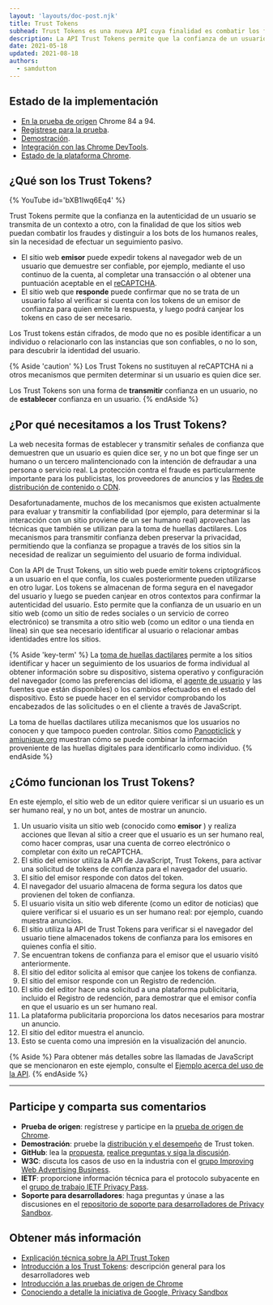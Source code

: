 ```yaml
---
layout: 'layouts/doc-post.njk'
title: Trust Tokens
subhead: Trust Tokens es una nueva API cuya finalidad es combatir los fraudes y distinguir a los bots de los humanos reales, sin la necesidad de efectuar un seguimiento pasivo.
description: La API Trust Tokens permite que la confianza de un usuario en un contexto se transmita a otro contexto, sin la necesidad de identificar al usuario o relacionar la identidad que hay entre ambos contextos. La API permite que se emitan tokens criptográficos desde un origen hacia un usuario en el que se confía. Entonces, los tokens son almacenados por el navegador del usuario. De esta forma, el navegador puede usar los tokens en otros contextos para evaluar la autenticidad del usuario.
date: 2021-05-18
updated: 2021-08-18
authors:
  - samdutton
---
```


## Estado de la implementación

- [En la prueba de origen](/docs/web-platform/origin-trials/) Chrome 84 a 94.
- [Regístrese para la prueba](/origintrials/#/view_trial/2479231594867458049).
- [Demostración](https://trust-token-demo.glitch.me/).
- [Integración con las Chrome DevTools](https://developers.google.com/web/updates/2021/01/devtools?utm_source=devtools#trust-token).
- [Estado de la plataforma Chrome](https://www.chromestatus.com/feature/5078049450098688).

## ¿Qué son los Trust Tokens?

{% YouTube id='bXB1Iwq6Eq4' %}

Trust Tokens permite que la confianza en la autenticidad de un usuario se transmita de un contexto a otro, con la finalidad de que los sitios web puedan combatir los fraudes y distinguir a los bots de los humanos reales, sin la necesidad de efectuar un seguimiento pasivo.

- El sitio web **emisor** puede expedir tokens al navegador web de un usuario que demuestre ser confiable, por ejemplo, mediante el uso continuo de la cuenta, al completar una transacción o al obtener una puntuación aceptable en el [reCAPTCHA](https://developers.google.com/recaptcha).
- El sitio web que **responde** puede confirmar que no se trata de un usuario falso al verificar si cuenta con los tokens de un emisor de confianza para quien emite la respuesta, y luego podrá canjear los tokens en caso de ser necesario.

Los Trust tokens están cifrados, de modo que no es posible identificar a un individuo o relacionarlo con las instancias que son confiables, o no lo son, para descubrir la identidad del usuario.

{% Aside 'caution' %} Los Trust Tokens no sustituyen al reCAPTCHA ni a otros mecanismos que permiten determinar si un usuario es quien dice ser.

Los Trust Tokens son una forma de **transmitir** confianza en un usuario, no de **establecer** confianza en un usuario. {% endAside %}

## ¿Por qué necesitamos a los Trust Tokens?

La web necesita formas de establecer y transmitir señales de confianza que demuestren que un usuario es quien dice ser, y no un bot que finge ser un humano o un tercero malintencionado con la intención de defraudar a una persona o servicio real. La protección contra el fraude es particularmente importante para los publicistas, los proveedores de anuncios y las [Redes de distribución de contenido o CDN](https://www.cloudflare.com/en-gb/learning/cdn/what-is-a-cdn/).

Desafortunadamente, muchos de los mecanismos que existen actualmente para evaluar y transmitir la confiabilidad (por ejemplo, para determinar si la interacción con un sitio proviene de un ser humano real) aprovechan las técnicas que también se utilizan para la toma de huellas dactilares. Los mecanismos para transmitir confianza deben preservar la privacidad, permitiendo que la confianza se propague a través de los sitios sin la necesidad de realizar un seguimiento del usuario de forma individual.

Con la API de Trust Tokens, un sitio web puede emitir tokens criptográficos a un usuario en el que confía, los cuales posteriormente pueden utilizarse en otro lugar. Los tokens se almacenan de forma segura en el navegador del usuario y luego se pueden canjear en otros contextos para confirmar la autenticidad del usuario. Esto permite que la confianza de un usuario en un sitio web (como un sitio de redes sociales o un servicio de correo electrónico) se transmita a otro sitio web (como un editor o una tienda en línea) sin que sea necesario identificar al usuario o relacionar ambas identidades entre los sitios.

{% Aside 'key-term' %} La [toma de huellas dactilares](https://w3c.github.io/fingerprinting-guidance/#passive) permite a los sitios identificar y hacer un seguimiento de los usuarios de forma individual al obtener información sobre su dispositivo, sistema operativo y configuración del navegador (como las preferencias del idioma, el [agente de usuario](https://developer.mozilla.org/docs/Web/API/NavigatorID/userAgent) y las fuentes que están disponibles) o los cambios efectuados en el estado del dispositivo. Esto se puede hacer en el servidor comprobando los encabezados de las solicitudes o en el cliente a través de JavaScript.

La toma de huellas dactilares utiliza mecanismos que los usuarios no conocen y que tampoco pueden controlar. Sitios como [Panopticlick](https://panopticlick.eff.org/) y [amiunique.org](https://amiunique.org/) muestran cómo se puede combinar la información proveniente de las huellas digitales para identificarlo como individuo. {% endAside %}

## ¿Cómo funcionan los Trust Tokens?

En este ejemplo, el sitio web de un editor quiere verificar si un usuario es un ser humano real, y no un bot, antes de mostrar un anuncio.

1. Un usuario visita un sitio web (conocido como **emisor** ) y realiza acciones que llevan al sitio a creer que el usuario es un ser humano real, como hacer compras, usar una cuenta de correo electrónico o completar con éxito un reCAPTCHA.
2. El sitio del emisor utiliza la API de JavaScript, Trust Tokens, para activar una solicitud de tokens de confianza para el navegador del usuario.
3. El sitio del emisor responde con datos del token.
4. El navegador del usuario almacena de forma segura los datos que provienen del token de confianza.
5. El usuario visita un sitio web diferente (como un editor de noticias) que quiere verificar si el usuario es un ser humano real: por ejemplo, cuando muestra anuncios.
6. El sitio utiliza la API de Trust Tokens para verificar si el navegador del usuario tiene almacenados tokens de confianza para los emisores en quienes confía el sitio.
7. Se encuentran tokens de confianza para el emisor que el usuario visitó anteriormente.
8. El sitio del editor solicita al emisor que canjee los tokens de confianza.
9. El sitio del emisor responde con un Registro de redención.
10. El sitio del editor hace una solicitud a una plataforma publicitaria, incluido el Registro de redención, para demostrar que el emisor confía en que el usuario es un ser humano real.
11. La plataforma publicitaria proporciona los datos necesarios para mostrar un anuncio.
12. El sitio del editor muestra el anuncio.
13. Esto se cuenta como una impresión en la visualización del anuncio.

{% Aside %} Para obtener más detalles sobre las llamadas de JavaScript que se mencionaron en este ejemplo, consulte el [Ejemplo acerca del uso de la API](https://web.dev/articles/trust-tokens#sample_api_usage). {% endAside %}

---

## Participe y comparta sus comentarios

- **Prueba de origen**: regístrese y participe en la [prueba de origen de Chrome](/origintrials/#/view_trial/2479231594867458049).
- **Demostración**: pruebe la [distribución y el desempeño](https://trust-token-demo.glitch.me/) de Trust token.
- **GitHub**: lea la [propuesta](https://github.com/WICG/trust-token-api), [realice preguntas y siga la discusión](https://github.com/WICG/trust-token-api/issues).
- **W3C**: discuta los casos de uso en la industria con el [grupo Improving Web Advertising Business](https://www.w3.org/community/web-adv/participants).
- **IETF**: proporcione información técnica para el protocolo subyacente en el [grupo de trabajo IETF Privacy Pass](https://datatracker.ietf.org/wg/privacypass/about/).
- **Soporte para desarrolladores**: haga preguntas y únase a las discusiones en el [repositorio de soporte para desarrolladores de Privacy Sandbox](https://github.com/GoogleChromeLabs/privacy-sandbox-dev-support).

## Obtener más información

- [Explicación técnica sobre la API Trust Token](https://github.com/dvorak42/trust-token-api)
- [Introducción a los Trust Tokens](https://web.dev/articles/trust-tokens): descripción general para los desarrolladores web
- [Introducción a las pruebas de origen de Chrome](https://web.dev/origin-trials)
- [Conociendo a detalle la iniciativa de Google, Privacy Sandbox](https://web.dev/digging-into-the-privacy-sandbox)
